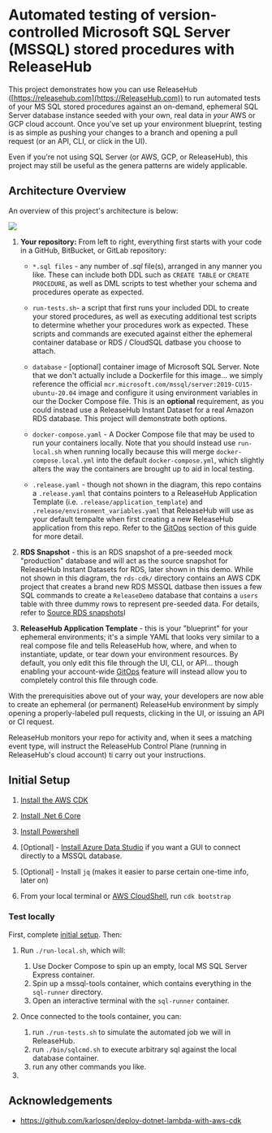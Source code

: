 # Automated testing of version-controlled Microsoft SQL Server (MSSQL) stored procedures with ReleaseHub

This project demonstrates how you can use ReleaseHub ([https://releasehub.com](https://ReleaseHub.com)) to run automated tests of your MS SQL stored procedures against an on-demand, ephemeral SQL Server database instance seeded with your own, real data in _your_ AWS or GCP cloud account. Once you've set up your environment blueprint, testing is as simple as pushing your changes to a branch and opening a pull request (or an API, CLI, or click in the UI).

Even if you're not using SQL Server (or AWS, GCP, or ReleaseHub), this project may still be useful as the genera patterns are widely applicable. 

## Architecture Overview

An overview of this project's architecture is below:

![](docs/diagram.svg)

1. **Your repository:** From left to right, everything first starts with your code in a GitHub, BitBucket, or GitLab repository:

    * `*.sql files` - any number of *.sql* file(s), arranged in any manner you like. These can include both DDL such as `CREATE TABLE` or `CREATE PROCEDURE`, as well as DML scripts to test whether your schema and procedures operate as expected. 

    * `run-tests.sh`- a script that first runs your included DDL to create your stored procedures, as well as executing additional test scripts to determine whether your procedures work as expected. These scripts and commands are executed against either the ephemeral container database or RDS / CloudSQL datbase you choose to attach. 

    * `database` - [optional] container image of Microsoft SQL Server. Note that we don't actually include a Dockerfile for this image... we simply reference the official `mcr.microsoft.com/mssql/server:2019-CU15-ubuntu-20.04` image and configure it using environment variables in our the Docker Compose file. This is an **optional** requirement, as you could instead use a ReleaseHub Instant Dataset for a real Amazon RDS database. This project will demonstrate both options. 

    * `docker-compose.yaml` - A Docker Compose file that may be used to run your containers locally. Note that you should instead use `run-local.sh` when running locally because this will merge `docker-compose.local.yml` into the default `docker-compose.yml`, which slightly alters the way the containers are brought up to aid in local testing. 

    * `.release.yaml` - though not shown in the diagram, this repo contains a `.release.yaml` that contains pointers to a ReleaseHub Application Template (i.e. `.release/application_template`) and `.release/environment_variables.yaml` that ReleaseHub will use as your default tempalte when first creating a new ReleaseHub application from this repo. Refer to the [GitOps](#gitops) section of this guide for more detail.

1. **RDS Snapshot** - this is an RDS snapshot of a pre-seeded mock "production" database and will act as the source snapshot for ReleaseHub Instant Datasets for RDS, later shown in this demo. While not shown in this diagram, the `rds-cdk/` directory contains an AWS CDK project that creates a brand new RDS MSSQL datbase then issues a few SQL commands to create a `ReleaseDemo` database that contains a `users` table with three dummy rows to represent pre-seeded data. For details, refer to [Source RDS snapshots](#souce_rds_snapshots)l

1. **ReleaseHub Application Template** - this is your "blueprint" for your ephemeral environments; it's a simple YAML that looks very similar to a real compose file and tells ReleaseHub how, where, and when to instantiate, update, or tear down your environment resources. By default, you only edit this file through the UI, CLI, or API... though enabling your account-wide [GitOps](#gitops) feature will instead allow you to completely control this file through code.

With the prerequisities above out of your way, your developers are now able to create an ephemeral (or permanent) ReleaseHub environment by simply opening a properly-labeled pull requests, clicking in the UI, or issuing an API or CI request.

ReleaseHub monitors your repo for activity and, when it sees a matching event type, will instruct the ReleaseHub Control Plane (running in ReleaseHub's cloud account) ti carry out your instructions.



## Initial Setup

1. [Install the AWS CDK](https://docs.aws.amazon.com/cdk/v2/guide/getting_started.html#getting_started_install)

1. [Install .Net 6 Core](https://dotnet.microsoft.com/en-us/download)

1. [Install Powershell](https://docs.microsoft.com/en-us/powershell/scripting/install/installing-powershell)

1. [Optional] - [Install Azure Data Studio](https://docs.microsoft.com/en-us/sql/azure-data-studio/download-azure-data-studio?view=sql-server-ver15) if you want a GUI to connect directly to a MSSQL database.

1. [Optional] - Install `jq` (makes it easier to parse certain one-time info, later on)

1. From your local terminal or [AWS CloudShell](https://aws.amazon.com/cloudshell/), run `cdk bootstrap`

### Test locally

First, complete [initial setup](#initial_setup). Then: 

1. Run `./run-local.sh`, which will: 
    1. Use Docker Compose to spin up an empty, local MS SQL Server Express container.
    1. Spin up a mssql-tools container, which contains everything in the `sql-runner` directory. 
    1. Open an interactive terminal with the `sql-runner` container. 

1. Once connected to the tools container, you can: 
    1. run `./run-tests.sh` to simulate the automated job we will in ReleaseHub.
    1. run `./bin/sqlcmd.sh` to execute arbitrary sql against the local database container.
    1. run any other commands you like.
2. 
## Acknowledgements

* https://github.com/karlospn/deploy-dotnet-lambda-with-aws-cdk